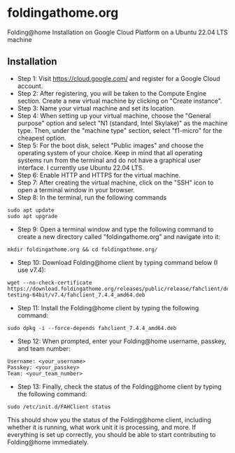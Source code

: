 # foldingathome.org
Folding@home Installation on Google Cloud Platform on a Ubuntu 22.04 LTS machine

## Installation
- Step 1: Visit https://cloud.google.com/ and register for a Google Cloud account.
- Step 2: After registering, you will be taken to the Compute Engine section. Create a new virtual machine by clicking on "Create instance".
- Step 3: Name your virtual machine and set its location.
- Step 4: When setting up your virtual machine, choose the "General purpose" option and select "N1 (standard, Intel Skylake)" as the machine type. Then, under the "machine type" section, select "f1-micro" for the cheapest option.
- Step 5: For the boot disk, select "Public images" and choose the operating system of your choice. Keep in mind that all operating systems run from the terminal and do not have a graphical user interface. I currently use Ubuntu 22.04 LTS.
- Step 6: Enable HTTP and HTTPS for the virtual machine.
- Step 7: After creating the virtual machine, click on the "SSH" icon to open a terminal window in your browser.
- Step 8: In the terminal, run the following commands
```
sudo apt update
sudo apt upgrade
```
- Step 9: Open a terminal window and type the following command to create a new directory called "foldingathome.org" and navigate into it:
```
mkdir foldingathome.org && cd foldingathome.org/
```
- Step 10: Download Folding@home client by typing command below (I use v7.4):
```
wget --no-check-certificate https://download.foldingathome.org/releases/public/release/fahclient/debian-testing-64bit/v7.4/fahclient_7.4.4_amd64.deb
```
- Step 11: Install the Folding@home client by typing the following command:
```
sudo dpkg -i --force-depends fahclient_7.4.4_amd64.deb
```
- Step 12: When prompted, enter your Folding@home username, passkey, and team number:
```
Username: <your_username>
Passkey: <your_passkey>
Team: <your_team_number>
```
- Step 13: Finally, check the status of the Folding@home client by typing the following command:
```
sudo /etc/init.d/FAHClient status
```
This should show you the status of the Folding@home client, including whether it is running, what work unit it is processing, and more. If everything is set up correctly, you should be able to start contributing to Folding@home immediately.
